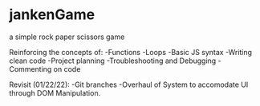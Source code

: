 # jankenGame
a simple rock paper scissors game

Reinforcing the concepts of:
-Functions
-Loops
-Basic JS syntax
-Writing clean code
-Project planning
-Troubleshooting and Debugging
-Commenting on code

Revisit (01/22/22):
-Git branches
-Overhaul of System to accomodate UI through DOM Manipulation.